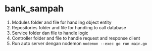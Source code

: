 # bank_sampah
1. Modules folder and file for handling object entity
2. Repositories folder and file for handling to call database
3. Service folder dan file to handle logic
4. Controller folder and file to handle request and response client
5. Run auto server dengan nodemon `nodemon --exec go run main.go`
